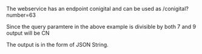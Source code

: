 The webservice has an endpoint conigital and can be used as /conigital?number=63

Since the query paramtere in the above example is divisible by both 7 and 9 output will be CN

The output is in the form of JSON String.
